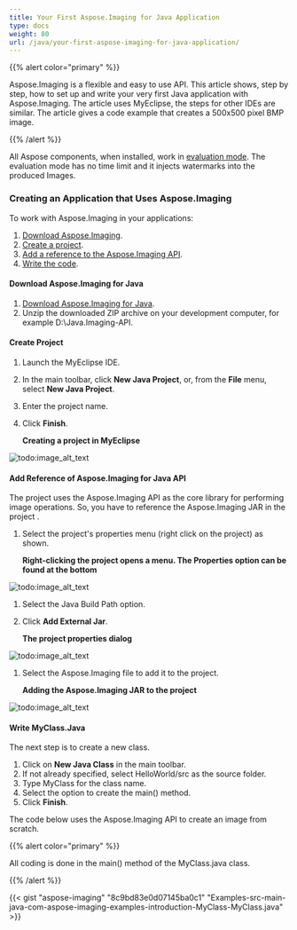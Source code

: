 ```yaml
---
title: Your First Aspose.Imaging for Java Application
type: docs
weight: 80
url: /java/your-first-aspose-imaging-for-java-application/
---
```


{{% alert color="primary" %}} 

Aspose.Imaging is a flexible and easy to use API. This article shows, step by step, how to set up and write your very first Java application with Aspose.Imaging. The article uses MyEclipse, the steps for other IDEs are similar. The article gives a code example that creates a 500x500 pixel BMP image.

{{% /alert %}} 

All Aspose components, when installed, work in [evaluation mode](/pages/createpage.action?spaceKey=imagingjava&title=Evaluation+Version+Limitations_Imaging&linkCreation=true&fromPageId=15302955). The evaluation mode has no time limit and it injects watermarks into the produced Images.
### **Creating an Application that Uses Aspose.Imaging**
To work with Aspose.Imaging in your applications:

1. [Download Aspose.Imaging](https://downloads.aspose.com/).
1. [Create a project](/imaging/java/your-first-aspose-imaging-for-java-application-html/).
1. [Add a reference to the Aspose.Imaging API](/imaging/java/your-first-aspose-imaging-for-java-application-html/).
1. [Write the code](/imaging/java/your-first-aspose-imaging-for-java-application-html/).
#### **Download Aspose.Imaging for Java**
1. [Download Aspose.Imaging for Java](https://downloads.aspose.com/).
1. Unzip the downloaded ZIP archive on your development computer, for example D:\Java.Imaging-API.
#### **Create Project**
1. Launch the MyEclipse IDE.
1. In the main toolbar, click **New Java Project**, or, from the **File** menu, select **New Java Project**.
1. Enter the project name.
1. Click **Finish**. 

   **Creating a project in MyEclipse** 

![todo:image_alt_text](your-first-aspose-imaging-for-java-application_1.png)
#### **Add Reference of Aspose.Imaging for Java API**
The project uses the Aspose.Imaging API as the core library for performing image operations. So, you have to reference the Aspose.Imaging JAR in the project .

1. Select the project's properties menu (right click on the project) as shown. 

   **Right-clicking the project opens a menu. The Properties option can be found at the bottom** 

![todo:image_alt_text](your-first-aspose-imaging-for-java-application_2.png)

1. Select the Java Build Path option.
1. Click **Add External Jar**. 

   **The project properties dialog** 

![todo:image_alt_text](your-first-aspose-imaging-for-java-application_3.png)

1. Select the Aspose.Imaging file to add it to the project. 

   **Adding the Aspose.Imaging JAR to the project** 

![todo:image_alt_text](your-first-aspose-imaging-for-java-application_4.png)
#### **Write MyClass.Java**
The next step is to create a new class.

1. Click on **New Java Class** in the main toolbar.
1. If not already specified, select HelloWorld/src as the source folder.
1. Type MyClass for the class name.
1. Select the option to create the main() method.
1. Click **Finish**.

The code below uses the Aspose.Imaging API to create an image from scratch.

{{% alert color="primary" %}} 

All coding is done in the main() method of the MyClass.java class.

{{% /alert %}} 





{{< gist "aspose-imaging" "8c9bd83e0d07145ba0c1" "Examples-src-main-java-com-aspose-imaging-examples-introduction-MyClass-MyClass.java" >}}
